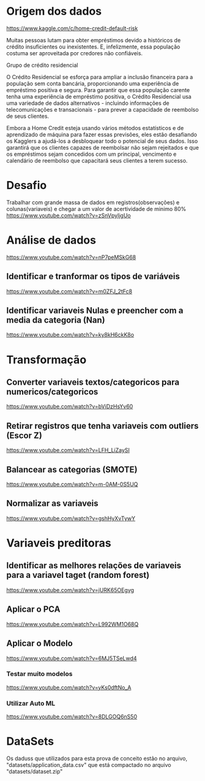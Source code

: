 # Origem dos dados

https://www.kaggle.com/c/home-credit-default-risk


Muitas pessoas lutam para obter empréstimos devido a históricos de crédito insuficientes ou inexistentes. E, infelizmente, essa população costuma ser aproveitada por credores não confiáveis.

Grupo de crédito residencial

O Crédito Residencial se esforça para ampliar a inclusão financeira para a população sem conta bancária, proporcionando uma experiência de empréstimo positiva e segura. Para garantir que essa população carente tenha uma experiência de empréstimo positiva, o Crédito Residencial usa uma variedade de dados alternativos - incluindo informações de telecomunicações e transacionais - para prever a capacidade de reembolso de seus clientes.

Embora a Home Credit esteja usando vários métodos estatísticos e de aprendizado de máquina para fazer essas previsões, eles estão desafiando os Kagglers a ajudá-los a desbloquear todo o potencial de seus dados. Isso garantirá que os clientes capazes de reembolsar não sejam rejeitados e que os empréstimos sejam concedidos com um principal, vencimento e calendário de reembolso que capacitará seus clientes a terem sucesso.

# Desafio
Trabalhar com grande massa de dados em registros(observações) e colunas(variaveis) e chegar a um valor de acertividade de minimo 80%
https://www.youtube.com/watch?v=zSnVpyIjgUo

# Análise de dados
https://www.youtube.com/watch?v=nP7peMSkG68

## Identificar e tranformar os tipos de variáveis
https://www.youtube.com/watch?v=m0ZFJ_2tFc8

## Identificar variaveis Nulas e preencher com a media da categoria (Nan)
https://www.youtube.com/watch?v=ky8kH6ckK8o


# Transformação
## Converter variaveis textos/categoricos para numericos/categoricos
https://www.youtube.com/watch?v=bViDzHsYv60

## Retirar registros que tenha variaveis com outliers (Escor Z)
https://www.youtube.com/watch?v=LFH_LiZaySI

## Balancear as categorias (SMOTE)
https://www.youtube.com/watch?v=m-0AM-0S5UQ

## Normalizar as variaveis
https://www.youtube.com/watch?v=gshHyXvTywY

# Variaveis preditoras
## Identificar as melhores relações de variaveis para a variavel taget (random forest)
https://www.youtube.com/watch?v=jURK65OEgvg

## Aplicar o PCA
https://www.youtube.com/watch?v=L992WM1O68Q

## Aplicar o Modelo
https://www.youtube.com/watch?v=6MJ5TSeLwd4

### Testar muito modelos
https://www.youtube.com/watch?v=yKs0dftNo_A

### Utilizar Auto ML
https://www.youtube.com/watch?v=8DLGOQ6nS50

# DataSets
Os daduss que utilizados para esta prova de conceito estão no arquivo, "datasets/application_data.csv" que está compactado no arquivo "datasets/dataset.zip"
